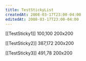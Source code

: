 ```yaml
---
title: TestStickyList
createdAt: 2008-03-17T23:00-04:00
editedAt: 2008-03-17T23:00-04:00
---
```


[[TestSticky1]] 100,100 200x200

[[TestSticky2]] 387,172 200x200

[[TestSticky3]] 491,78 200x200


